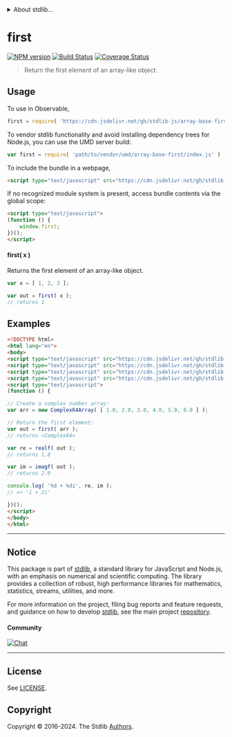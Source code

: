 <!--

@license Apache-2.0

Copyright (c) 2023 The Stdlib Authors.

Licensed under the Apache License, Version 2.0 (the "License");
you may not use this file except in compliance with the License.
You may obtain a copy of the License at

   http://www.apache.org/licenses/LICENSE-2.0

Unless required by applicable law or agreed to in writing, software
distributed under the License is distributed on an "AS IS" BASIS,
WITHOUT WARRANTIES OR CONDITIONS OF ANY KIND, either express or implied.
See the License for the specific language governing permissions and
limitations under the License.

-->


<details>
  <summary>
    About stdlib...
  </summary>
  <p>We believe in a future in which the web is a preferred environment for numerical computation. To help realize this future, we've built stdlib. stdlib is a standard library, with an emphasis on numerical and scientific computation, written in JavaScript (and C) for execution in browsers and in Node.js.</p>
  <p>The library is fully decomposable, being architected in such a way that you can swap out and mix and match APIs and functionality to cater to your exact preferences and use cases.</p>
  <p>When you use stdlib, you can be absolutely certain that you are using the most thorough, rigorous, well-written, studied, documented, tested, measured, and high-quality code out there.</p>
  <p>To join us in bringing numerical computing to the web, get started by checking us out on <a href="https://github.com/stdlib-js/stdlib">GitHub</a>, and please consider <a href="https://opencollective.com/stdlib">financially supporting stdlib</a>. We greatly appreciate your continued support!</p>
</details>

# first

[![NPM version][npm-image]][npm-url] [![Build Status][test-image]][test-url] [![Coverage Status][coverage-image]][coverage-url] <!-- [![dependencies][dependencies-image]][dependencies-url] -->

> Return the first element of an array-like object.

<!-- Section to include introductory text. Make sure to keep an empty line after the intro `section` element and another before the `/section` close. -->

<section class="intro">

</section>

<!-- /.intro -->

<!-- Package usage documentation. -->



<section class="usage">

## Usage

To use in Observable,

```javascript
first = require( 'https://cdn.jsdelivr.net/gh/stdlib-js/array-base-first@v0.2.2-umd/browser.js' )
```

To vendor stdlib functionality and avoid installing dependency trees for Node.js, you can use the UMD server build:

```javascript
var first = require( 'path/to/vendor/umd/array-base-first/index.js' )
```

To include the bundle in a webpage,

```html
<script type="text/javascript" src="https://cdn.jsdelivr.net/gh/stdlib-js/array-base-first@v0.2.2-umd/browser.js"></script>
```

If no recognized module system is present, access bundle contents via the global scope:

```html
<script type="text/javascript">
(function () {
    window.first;
})();
</script>
```

#### first( x )

Returns the first element of an array-like object.

```javascript
var x = [ 1, 2, 3 ];

var out = first( x );
// returns 1
```

</section>

<!-- /.usage -->

<!-- Package usage notes. Make sure to keep an empty line after the `section` element and another before the `/section` close. -->

<section class="notes">

</section>

<!-- /.notes -->

<!-- Package usage examples. -->

<section class="examples">

## Examples

<!-- eslint no-undef: "error" -->

```html
<!DOCTYPE html>
<html lang="en">
<body>
<script type="text/javascript" src="https://cdn.jsdelivr.net/gh/stdlib-js/array-complex64@umd/browser.js"></script>
<script type="text/javascript" src="https://cdn.jsdelivr.net/gh/stdlib-js/complex-float32-real@umd/browser.js"></script>
<script type="text/javascript" src="https://cdn.jsdelivr.net/gh/stdlib-js/complex-float32-imag@umd/browser.js"></script>
<script type="text/javascript" src="https://cdn.jsdelivr.net/gh/stdlib-js/array-base-first@v0.2.2-umd/browser.js"></script>
<script type="text/javascript">
(function () {

// Create a complex number array:
var arr = new Complex64Array( [ 1.0, 2.0, 3.0, 4.0, 5.0, 6.0 ] );

// Return the first element:
var out = first( arr );
// returns <Complex64>

var re = realf( out );
// returns 1.0

var im = imagf( out );
// returns 2.0

console.log( '%d + %di', re, im );
// => '1 + 2i'

})();
</script>
</body>
</html>
```

</section>

<!-- /.examples -->

<!-- Section to include cited references. If references are included, add a horizontal rule *before* the section. Make sure to keep an empty line after the `section` element and another before the `/section` close. -->

<section class="references">

</section>

<!-- /.references -->

<!-- Section for related `stdlib` packages. Do not manually edit this section, as it is automatically populated. -->

<section class="related">

</section>

<!-- /.related -->

<!-- Section for all links. Make sure to keep an empty line after the `section` element and another before the `/section` close. -->


<section class="main-repo" >

* * *

## Notice

This package is part of [stdlib][stdlib], a standard library for JavaScript and Node.js, with an emphasis on numerical and scientific computing. The library provides a collection of robust, high performance libraries for mathematics, statistics, streams, utilities, and more.

For more information on the project, filing bug reports and feature requests, and guidance on how to develop [stdlib][stdlib], see the main project [repository][stdlib].

#### Community

[![Chat][chat-image]][chat-url]

---

## License

See [LICENSE][stdlib-license].


## Copyright

Copyright &copy; 2016-2024. The Stdlib [Authors][stdlib-authors].

</section>

<!-- /.stdlib -->

<!-- Section for all links. Make sure to keep an empty line after the `section` element and another before the `/section` close. -->

<section class="links">

[npm-image]: http://img.shields.io/npm/v/@stdlib/array-base-first.svg
[npm-url]: https://npmjs.org/package/@stdlib/array-base-first

[test-image]: https://github.com/stdlib-js/array-base-first/actions/workflows/test.yml/badge.svg?branch=v0.2.2
[test-url]: https://github.com/stdlib-js/array-base-first/actions/workflows/test.yml?query=branch:v0.2.2

[coverage-image]: https://img.shields.io/codecov/c/github/stdlib-js/array-base-first/main.svg
[coverage-url]: https://codecov.io/github/stdlib-js/array-base-first?branch=main

<!--

[dependencies-image]: https://img.shields.io/david/stdlib-js/array-base-first.svg
[dependencies-url]: https://david-dm.org/stdlib-js/array-base-first/main

-->

[chat-image]: https://img.shields.io/gitter/room/stdlib-js/stdlib.svg
[chat-url]: https://app.gitter.im/#/room/#stdlib-js_stdlib:gitter.im

[stdlib]: https://github.com/stdlib-js/stdlib

[stdlib-authors]: https://github.com/stdlib-js/stdlib/graphs/contributors

[umd]: https://github.com/umdjs/umd
[es-module]: https://developer.mozilla.org/en-US/docs/Web/JavaScript/Guide/Modules

[deno-url]: https://github.com/stdlib-js/array-base-first/tree/deno
[deno-readme]: https://github.com/stdlib-js/array-base-first/blob/deno/README.md
[umd-url]: https://github.com/stdlib-js/array-base-first/tree/umd
[umd-readme]: https://github.com/stdlib-js/array-base-first/blob/umd/README.md
[esm-url]: https://github.com/stdlib-js/array-base-first/tree/esm
[esm-readme]: https://github.com/stdlib-js/array-base-first/blob/esm/README.md
[branches-url]: https://github.com/stdlib-js/array-base-first/blob/main/branches.md

[stdlib-license]: https://raw.githubusercontent.com/stdlib-js/array-base-first/main/LICENSE

</section>

<!-- /.links -->
